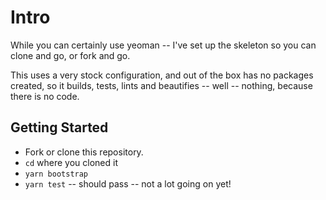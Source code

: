 # Intro

While you can certainly use yeoman -- I've set up the skeleton so you can clone and go, or fork and go.

This uses a very stock configuration, and out of the box has no packages created, so it builds, tests, lints and beautifies -- well -- nothing, because there is no code.

## Getting Started

- Fork or clone this repository.
- `cd` where you cloned it
- `yarn bootstrap`
- `yarn test` -- should pass -- not a lot going on yet!